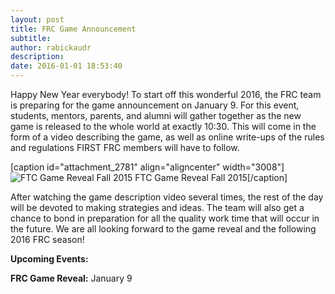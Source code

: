 ```yaml
---
layout: post
title: FRC Game Announcement
subtitle:
author: rabickaudr
description:
date: 2016-01-01 18:53:40
---
```


Happy New Year everybody! To start off this wonderful 2016, the FRC team is preparing for the game announcement on January 9. For this event, students, mentors, parents, and alumni will gather together as the new game is released to the whole world at exactly 10:30. This will come in the form of a video describing the game, as well as online write-ups of the rules and regulations FIRST FRC members will have to follow.

[caption id="attachment_2781" align="aligncenter" width="3008"]![FTC Game Reveal Fall 2015](/wp-content/uploads/2015/09/DSC_0088.jpg) FTC Game Reveal Fall 2015[/caption]

After watching the game description video several times, the rest of the day will be devoted to making strategies and ideas. The team will also get a chance to bond in preparation for all the quality work time that will occur in the future. We are all looking forward to the game reveal and the following 2016 FRC season!

**Upcoming Events:**

**FRC Game Reveal:** January 9
